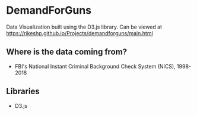 # DemandForGuns
Data Visualization built using the D3.js library. Can be viewed at https://rikeshp.github.io/Projects/demandforguns/main.html

## Where is the data coming from?
 * FBI's National Instant Criminal Background Check System (NICS), 1998-2018
## Libraries
 * D3.js

